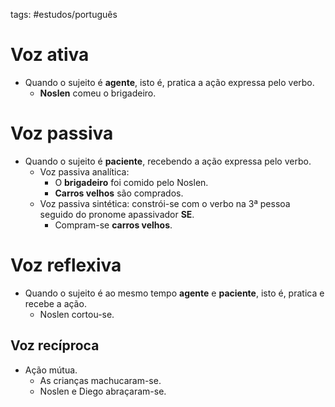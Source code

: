 tags: #estudos/português 

# Voz ativa
- Quando o sujeito é **agente**, isto é, pratica a ação expressa pelo verbo.
	- **Noslen** comeu o brigadeiro.

# Voz passiva
- Quando o sujeito é **paciente**, recebendo a ação expressa pelo verbo.
	- Voz passiva analítica:
		- O **brigadeiro** foi comido pelo Noslen.
		- **Carros velhos** são comprados.
	- Voz passiva sintética: constrói-se com o verbo na 3ª pessoa seguido do pronome apassivador **SE**.
		- Compram-se **carros velhos**.

# Voz reflexiva
- Quando o sujeito é ao mesmo tempo **agente** e **paciente**, isto é, pratica e recebe a ação.
	- Noslen cortou-se.

## Voz recíproca
- Ação mútua.
	- As crianças machucaram-se.
	- Noslen e Diego abraçaram-se.

